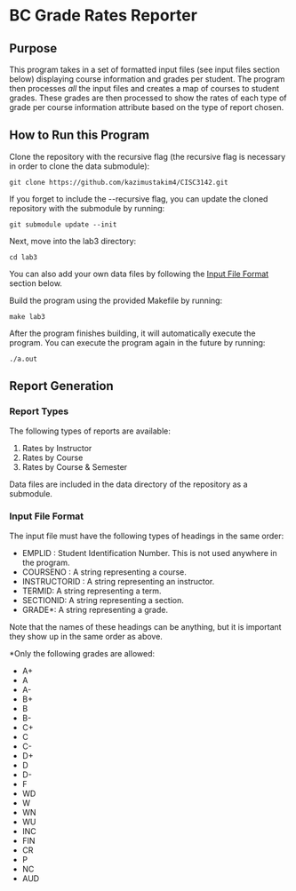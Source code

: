 # BC Grade Rates Reporter

## Purpose

This program takes in a set of formatted input files (see input files section below) 
displaying course information and grades per student. The program then processes *all* the 
input files and creates a map of courses to student grades. These grades are then processed 
to show the rates of each type of grade per course information attribute based on the type 
of report chosen.


## How to Run this Program
Clone the repository with the recursive flag (the recursive flag is necessary in order to clone the data submodule): 

``git clone https://github.com/kazimustakim4/CISC3142.git``

If you forget to include the --recursive flag, you can update the cloned repository with the submodule by running: 

`git submodule update --init`

Next, move into the lab3 directory:

`cd lab3`

You can also add your own data files by following the [Input File Format](https://github.com/kazimustakim4/CISC3142/edit/main/lab3/README.md) section below.

Build the program using the provided Makefile by running: 

`make lab3`

After the program finishes building, it will automatically execute the program. 
You can execute the program again in the future by running: 

`./a.out`


## Report Generation
### Report Types
The following types of reports are available:

1. Rates by Instructor
2. Rates by Course
3. Rates by Course & Semester

Data files are included in the data directory of the repository as a submodule.

### Input File Format

The input file must have the following types of headings in the same order:
- EMPLID : Student Identification Number. This is not used anywhere in the program.
- COURSENO : A string representing a course.
- INSTRUCTORID : A string representing an instructor.
- TERMID: A string representing a term.
- SECTIONID: A string representing a section.
- GRADE*: A string representing a grade.

Note that the names of these headings can be anything, but it is important they show up in the same order as above.


*Only the following grades are allowed:
- A+
- A
- A-
- B+
- B
- B-
- C+
- C
- C-
- D+
- D
- D-
- F
- WD
- W
- WN
- WU
- INC
- FIN
- CR
- P
- NC
- AUD
